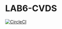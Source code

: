 # LAB6-CVDS
[![CircleCI](https://circleci.com/gh/Desarik98/LAB6-CVDS.svg?style=svg)](https://circleci.com/gh/Desarik98/LAB6-CVDS)
